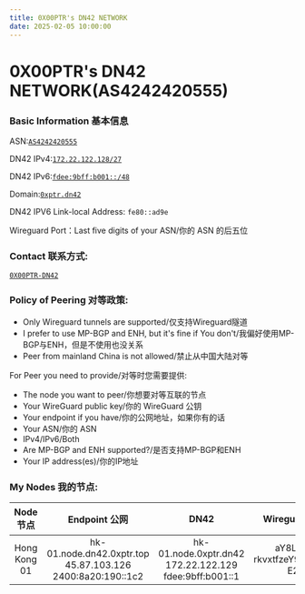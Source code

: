 ```yaml
---
title: 0X00PTR's DN42 NETWORK
date: 2025-02-05 10:00:00
---
```


# 0X00PTR's DN42 NETWORK(AS4242420555)

### Basic Information 基本信息

ASN:[`AS4242420555`](https://explorer.burble.com/#/aut-num/AS4242420555)

DN42 IPv4:[`172.22.122.128/27`](https://explorer.burble.com/#/route/172.22.122.128_27)

DN42 IPv6:[`fdee:9bff:b001::/48`](https://explorer.burble.com/#/route6/fdee:9bff:b001::_48)

Domain:[`0xptr.dn42`](https://explorer.burble.com/#/domain/0xptr.dn42)

DN42 IPV6 Link-local Address: `fe80::ad9e`

Wireguard Port：Last five digits of your ASN/你的 ASN 的后五位

### Contact 联系方式:

[`0X00PTR-DN42`](https://explorer.burble.com/#/person/0X00PTR-DN42)

### Policy of Peering 对等政策:

+   Only Wireguard tunnels are supported/仅支持Wireguard隧道
+   I prefer to use MP-BGP and ENH, but it's fine if You don't/我偏好使用MP-BGP与ENH，但是不使用也没关系
+   Peer from mainland China is not allowed/禁止从中国大陆对等

For Peer you need to provide/对等时您需要提供:

+   The node you want to peer/你想要对等互联的节点
+   Your WireGuard public key/你的 WireGuard 公钥
+   Your endpoint if you have/你的公网地址，如果你有的话
+   Your ASN/你的 ASN
+   IPv4/IPv6/Both
+   Are MP-BGP and ENH supported?/是否支持MP-BGP和ENH
+   Your IP address(es)/你的IP地址

### My Nodes 我的节点:
|Node 节点|Endpoint 公网|DN42|Wireguard Public Key|备注|
|:-----:|:--------:|:--:|:-------------:|:---:|
|Hong Kong 01|hk-01.node.dn42.0xptr.top</br>45.87.103.126</br>2400:8a20:190::1c2|hk-01.node.0xptr.dn42</br>172.22.122.129</br>fdee:9bff:b001::1|aY8L6Bs9UoAQ/</br>rkvxtfzeY9dYESWi2uK3Ic/</br>E2pcom0=|</br>|
